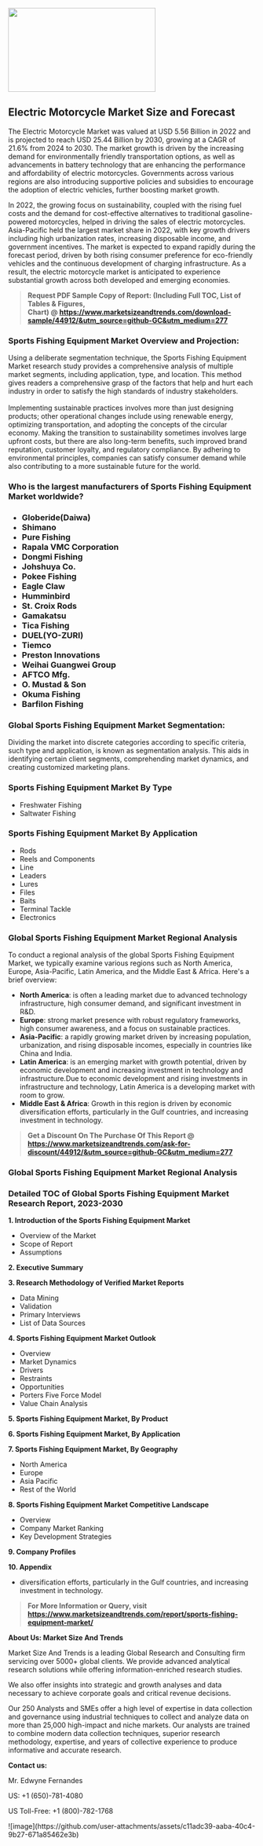 <p><img class="alignnone size-medium wp-image-20088" src="https://ffe5etoiles.com/wp-content/uploads/2024/12/MST1-300x171.png" alt="" width="300" height="171" /></p><h2>Electric Motorcycle Market Size and Forecast</h2><p>The Electric Motorcycle Market was valued at USD 5.56 Billion in 2022 and is projected to reach USD 25.44 Billion by 2030, growing at a CAGR of 21.6% from 2024 to 2030. The market growth is driven by the increasing demand for environmentally friendly transportation options, as well as advancements in battery technology that are enhancing the performance and affordability of electric motorcycles. Governments across various regions are also introducing supportive policies and subsidies to encourage the adoption of electric vehicles, further boosting market growth.</p><p>In 2022, the growing focus on sustainability, coupled with the rising fuel costs and the demand for cost-effective alternatives to traditional gasoline-powered motorcycles, helped in driving the sales of electric motorcycles. Asia-Pacific held the largest market share in 2022, with key growth drivers including high urbanization rates, increasing disposable income, and government incentives. The market is expected to expand rapidly during the forecast period, driven by both rising consumer preference for eco-friendly vehicles and the continuous development of charging infrastructure. As a result, the electric motorcycle market is anticipated to experience substantial growth across both developed and emerging economies.</p></p><blockquote id="" class=""><strong>Request PDF Sample Copy of Report: (Including Full TOC, List of Tables &amp; Figures, Chart)&nbsp;@&nbsp;<strong><a href="https://www.marketsizeandtrends.com/download-sample/44912/&utm_source=github-GC&utm_medium=277" target="_blank">https://www.marketsizeandtrends.com/download-sample/44912/&utm_source=github-GC&utm_medium=277</a></strong></strong></blockquote><h3 id="" class="">Sports Fishing Equipment Market&nbsp;Overview and Projection:</h3><p id="" class="">Using a deliberate segmentation technique, the Sports Fishing Equipment Market research study provides a comprehensive analysis of multiple market segments, including application, type, and location. This method gives readers a comprehensive grasp of the factors that help and hurt each industry in order to satisfy the high standards of industry stakeholders. <br /> <br />Implementing sustainable practices involves more than just designing products; other operational changes include using renewable energy, optimizing transportation, and adopting the concepts of the circular economy. Making the transition to sustainability sometimes involves large upfront costs, but there are also long-term benefits, such improved brand reputation, customer loyalty, and regulatory compliance. By adhering to environmental principles, companies can satisfy consumer demand while also contributing to a more sustainable future for the world.</p><h3 id="" class="">Who is the largest manufacturers of&nbsp;Sports Fishing Equipment Market worldwide?</h3><h3 class=""><p><ul><li>Globeride(Daiwa) </li><li> Shimano </li><li> Pure Fishing </li><li> Rapala VMC Corporation </li><li> Dongmi Fishing </li><li> Johshuya Co. </li><li> Pokee Fishing </li><li> Eagle Claw </li><li> Humminbird </li><li> St. Croix Rods </li><li> Gamakatsu </li><li> Tica Fishing </li><li> DUEL(YO-ZURI) </li><li> Tiemco </li><li> Preston Innovations </li><li> Weihai Guangwei Group </li><li> AFTCO Mfg. </li><li> O. Mustad & Son </li><li> Okuma Fishing </li><li> Barfilon Fishing</li></ul></p></h3><h3 id="" class="">Global&nbsp;Sports Fishing Equipment Market Segmentation:</h3><p id="" class="">Dividing the market into discrete categories according to specific criteria, such type and application, is known as segmentation analysis. This aids in identifying certain client segments, comprehending market dynamics, and creating customized marketing plans.</p><h3 id="" class="">Sports Fishing Equipment Market&nbsp;By Type</h3><p><p><ul><li>Freshwater Fishing </li><li> Saltwater Fishing</p></li></ul></p></p><h3 id="" class="">Sports Fishing Equipment Market&nbsp;By Application</h3><p class=""><p><ul><li>Rods </li><li> Reels and Components </li><li> Line </li><li> Leaders </li><li> Lures </li><li> Files </li><li> Baits </li><li> Terminal Tackle </li><li> Electronics</li></ul></p></p><h3 id="" class="">Global Sports Fishing Equipment Market Regional Analysis</h3><p id="" class="">To conduct a regional analysis of the global Sports Fishing Equipment Market, we typically examine various regions such as North America, Europe, Asia-Pacific, Latin America, and the Middle East &amp; Africa. Here's a brief overview:</p><ul><li><strong>North America</strong>: is often a leading market due to advanced technology infrastructure, high consumer demand, and significant investment in R&amp;D.</li><li><strong>Europe</strong>: strong market presence with robust regulatory frameworks, high consumer awareness, and a focus on sustainable practices.</li><li><strong>Asia-Pacific</strong>: a rapidly growing market driven by increasing population, urbanization, and rising disposable incomes, especially in countries like China and India.</li><li><strong>Latin America</strong>: is an emerging market with growth potential, driven by economic development and increasing investment in technology and infrastructure.Due to economic development and rising investments in infrastructure and technology, Latin America is a developing market with room to grow.</li><li><strong>Middle East &amp; Africa</strong>: Growth in this region is driven by economic diversification efforts, particularly in the Gulf countries, and increasing investment in technology.</li></ul><blockquote id="" class=""><strong>Get a Discount On The Purchase Of This Report @ <strong><a href="https://www.marketsizeandtrends.com/ask-for-discount/44912/&utm_source=github-GC&utm_medium=277" target="_blank">https://www.marketsizeandtrends.com/ask-for-discount/44912/&utm_source=github-GC&utm_medium=277</a></strong></strong></blockquote><h3 id="" class="">Global Sports Fishing Equipment Market Regional Analysis</h3><h3 id="" class="">Detailed TOC of Global Sports Fishing Equipment Market Research Report, 2023-2030</h3><p id="" class=""><strong>1. Introduction of the Sports Fishing Equipment Market</strong></p><ul><li>Overview of the Market</li><li>Scope of Report</li><li>Assumptions</li></ul><p id="" class=""><strong>2. Executive Summary</strong></p><p id="" class=""><strong>3. Research Methodology of Verified Market Reports</strong></p><ul><li>Data Mining</li><li>Validation</li><li>Primary Interviews</li><li>List of Data Sources</li></ul><p id="" class=""><strong>4. Sports Fishing Equipment Market Outlook</strong></p><ul><li>Overview</li><li>Market Dynamics</li><li>Drivers</li><li>Restraints</li><li>Opportunities</li><li>Porters Five Force Model</li><li>Value Chain Analysis</li></ul><p id="" class=""><strong>5. Sports Fishing Equipment Market, By Product</strong></p><p id="" class=""><strong>6. Sports Fishing Equipment Market, By Application</strong></p><p id="" class=""><strong>7. Sports Fishing Equipment Market, By Geography</strong></p><ul><li>North America</li><li>Europe</li><li>Asia Pacific</li><li>Rest of the World</li></ul><p id="" class=""><strong>8. Sports Fishing Equipment Market Competitive Landscape</strong></p><ul><li>Overview</li><li>Company Market Ranking</li><li>Key Development Strategies</li></ul><p id="" class=""><strong>9. Company Profiles</strong></p><p id="" class=""><strong>10. Appendix</strong></p><ul><li>diversification efforts, particularly in the Gulf countries, and increasing investment in technology.</li></ul><blockquote id="" class=""><strong>For More Information or Query, visit <strong><strong><a href="https://www.marketsizeandtrends.com/report/sports-fishing-equipment-market/" target="_blank">https://www.marketsizeandtrends.com/report/sports-fishing-equipment-market/</a></strong></strong></strong></blockquote><p id="" class=""><strong>About Us: Market Size And Trends</strong></p><p id="" class="">Market Size And Trends is a leading Global Research and Consulting firm servicing over 5000+ global clients. We provide advanced analytical research solutions while offering information-enriched research studies.</p><p id="" class="">We also offer insights into strategic and growth analyses and data necessary to achieve corporate goals and critical revenue decisions.</p><p id="" class="">Our 250 Analysts and SMEs offer a high level of expertise in data collection and governance using industrial techniques to collect and analyze data on more than 25,000 high-impact and niche markets. Our analysts are trained to combine modern data collection techniques, superior research methodology, expertise, and years of collective experience to produce informative and accurate research.</p><p id="" class=""><strong>Contact us:</strong></p><p id="" class="">Mr. Edwyne Fernandes</p><p id="" class="">US: +1 (650)-781-4080</p><p id="" class="">US Toll-Free: +1 (800)-782-1768</p>
![image](https://github.com/user-attachments/assets/c11adc39-aaba-40c4-9b27-671a85462e3b)
